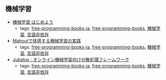 機械学習 
---
* [機械学習 はじめよう](http://gihyo.jp/dev/serial/01/machine-learning)
    * tags: [free-programming-books-ja](../tags/free-programming-books-ja.md), [free-programming-books](../tags/free-programming-books.md), [機械学習](../tags/機械学習.md), [言語非依存](../tags/言語非依存.md)
* [Mahoutで体感する機械学習の実践](http://gihyo.jp/dev/serial/01/mahout)
    * tags: [free-programming-books-ja](../tags/free-programming-books-ja.md), [free-programming-books](../tags/free-programming-books.md), [機械学習](../tags/機械学習.md), [言語非依存](../tags/言語非依存.md)
* [Jubatus : オンライン機械学習向け分散処理フレームワーク](http://jubat.us/ja/index.html#table-of-contents)
    * tags: [free-programming-books-ja](../tags/free-programming-books-ja.md), [free-programming-books](../tags/free-programming-books.md), [機械学習](../tags/機械学習.md), [言語非依存](../tags/言語非依存.md)
